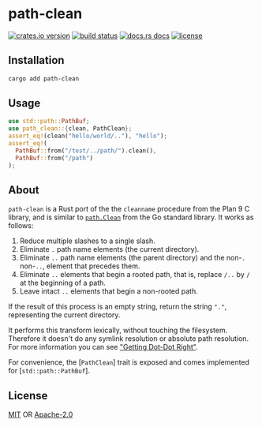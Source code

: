# path-clean

[![crates.io version][1]][2]
[![build status][3]][4]
[![docs.rs docs][5]][6]
[![license][7]][8]

## Installation

```sh
cargo add path-clean
```

## Usage

```rust
use std::path::PathBuf;
use path_clean::{clean, PathClean};
assert_eq!(clean("hello/world/.."), "hello");
assert_eq!(
  PathBuf::from("/test/../path/").clean(),
  PathBuf::from("/path")
);
```

## About

`path-clean` is a Rust port of the the `cleanname` procedure from the Plan 9 C library, and is similar to [`path.Clean`](https://golang.org/pkg/path/#Clean) from the Go standard library. It works as follows:

  1. Reduce multiple slashes to a single slash.
  2. Eliminate `.` path name elements (the current directory).
  3. Eliminate `..` path name elements (the parent directory) and the non-`.` non-`..`, element that precedes them.
  4. Eliminate `..` elements that begin a rooted path, that is, replace `/..` by `/` at the beginning of a path.
  5. Leave intact `..` elements that begin a non-rooted path.

If the result of this process is an empty string, return the string `"."`, representing the current directory.

It performs this transform lexically, without touching the filesystem. Therefore it doesn't do any symlink resolution or absolute path resolution. For more information you can see ["Getting Dot-Dot Right"](https://9p.io/sys/doc/lexnames.html).

For convenience, the [`PathClean`] trait is exposed and comes implemented for [`std::path::PathBuf`].

## License
[MIT](./LICENSE-MIT) OR [Apache-2.0](./LICENSE-APACHE)


[1]: https://img.shields.io/crates/v/path-clean.svg?style=flat-square
[2]: https://crates.io/crates/path-clean
[3]: https://img.shields.io/travis/danreeves/path-clean.svg?style=flat-square
[4]: https://travis-ci.org/danreeves/path-clean
[5]: https://img.shields.io/badge/docs-latest-blue.svg?style=flat-square
[6]: https://docs.rs/path-clean
[7]: https://img.shields.io/crates/l/path-clean.svg?style=flat-square
[8]: #license

